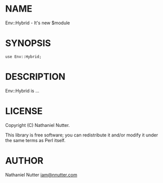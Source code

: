 # NAME

Env::Hybrid - It's new $module

# SYNOPSIS

    use Env::Hybrid;

# DESCRIPTION

Env::Hybrid is ...

# LICENSE

Copyright (C) Nathaniel Nutter.

This library is free software; you can redistribute it and/or modify
it under the same terms as Perl itself.

# AUTHOR

Nathaniel Nutter <iam@nnutter.com>
